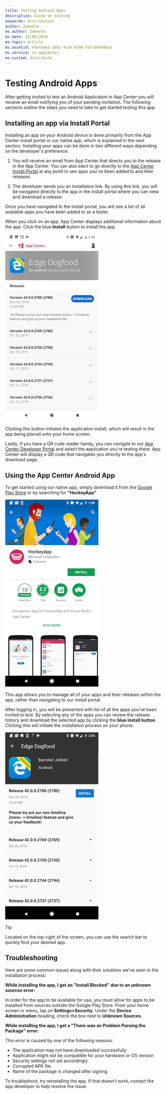 ```yaml
---
title: Testing Android Apps 
description: Guide on testing 
keywords: distribution
author: Zakeelm
ms.author: Zakeelm 
ms.date: 11/05/2018
ms.topic: article
ms.assetid: 43e7ae62-16b2-4c1e-8798-fafcd5040ba3
ms.service: vs-appcenter
ms.custom: distribute
---
```


# Testing Android Apps

After getting invited to test an Android Application in App Center you will receive an email notifying you of your pending invitation. The following sections outline the steps you need to take to get started testing this app.

## Installing an app via Install Portal

Installing an app on your Android device is done primarily from the App Center install portal or our native app, which is explained in the next section. Installing your apps can be done in two different ways depending on the developer's preference:

1. You will receive an email from App Center that directs you to the release in the App Center. You can also elect to go directly to the [App Center Install Portal](https://install.appcenter.ms) at any point to see apps you've been added to and their releases.

2. The developer sends you an installation link. By using this link, you will be navigated directly to the app in the install portal where you can view and download a release. 

Once you have navigated to the install portal, you will see a list of all available apps you have been added to as a tester.

When you click on an app, App Center displays additional information about the app. Click the blue **Install** button to install the app.

![App Details View in the Portal](images/a-appdetails-installportal.png)

Clicking this button initiates the application install, which will result in the app being placed onto your home screen.

Lastly, if you have a QR code reader handy, you can navigate to our [App Center Developer Portal](https://appcenter.ms/apps)  and select the application you're testing there. App Center will display a QR code that navigates you directly to the app's download page.

## Using the App Center Android App

To get started using our native app, simply download it from the [Google Play Store](https://play.google.com/store/apps/details?id=com.microsoft.hockeyapp.testerapp&hl=en_US) or by searching for **"HockeyApp"**

![Google App Store Listing](images/a-store-listing.png)

This app allows you to manage all of your apps and their releases within the app, rather than navigating to our install portal.

After logging in, you will be presented with list of all the apps you've been invited to test. By selecting any of the apps you can review the release history and download the selected app by clicking the **blue install button**. Clicking this will initiate the installation process on your phone.

![App Details View in the  App](images/a-appdetails-app.png)

> [!TIP]
> Located on the top-right of the screen, you can use the search bar to quickly find your desired app.

## Troubleshooting

Here are some common issues along with their solutions we've seen in the installation process:

**While installing the app, I get an "Install Blocked" due to an unknown sources error:**

In order for the app to be available for use, you must allow for apps to be installed from sources outside the Google Play Store. From your home screen or menu, tap on **Settings>Security**. Under the **Device Administration** heading, check the box next to **Unknown Sources**. 

**While installing the app, I get a "There was an Problem Parsing the Package" error:**

This error is caused by one of the following reasons:

* The application may not have downloaded successfully
* Application might not be compatible for your hardware or OS version
* Security settings not set accordingly
* Corrupted APK file
* Name of the package is changed after signing

To troubleshoot, try reinstalling the app. If that doesn't work, contact the app developer to help resolve the issue.
